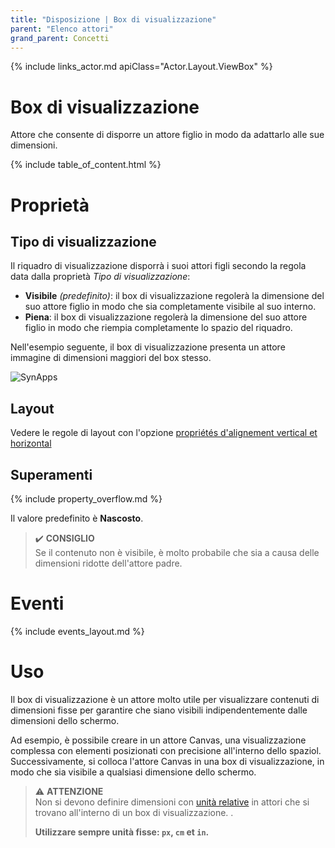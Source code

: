 ```yaml
---
title: "Disposizione | Box di visualizzazione"
parent: "Elenco attori"
grand_parent: Concetti
---
```


{% include links_actor.md apiClass="Actor.Layout.ViewBox" %}

# Box di visualizzazione

Attore che consente di disporre un attore figlio in modo da adattarlo alle sue dimensioni.

{% include table_of_content.html %}

# Proprietà

## Tipo di visualizzazione

Il riquadro di visualizzazione disporrà i suoi attori figli secondo la regola data dalla proprietà *Tipo di visualizzazione*:

- **Visibile** *(predefinito)*: il box di visualizzazione regolerà la dimensione del suo attore figlio in modo che sia completamente visibile al suo interno.
- **Piena**: il box di visualizzazione regolerà la dimensione del suo attore figlio in modo che riempia completamente lo spazio del riquadro.

Nell'esempio seguente, il box di visualizzazione presenta un attore immagine di dimensioni maggiori del box stesso.

![SynApps](../../assets/concepts/actor/view-box/sample-01.gif)


## Layout

Vedere le regole di layout con l'opzione [propriétés d'alignement vertical et horizontal](../actor/category-disposition.md#catégorie-disposition-flexible)


## Superamenti

{% include property_overflow.md %}

Il valore predefinito è **Nascosto**.

> ✔️ **CONSIGLIO**<br>
> Se il contenuto non è visibile, è molto probabile che sia a causa delle dimensioni ridotte dell'attore padre.

# Eventi

{% include events_layout.md %}

# Uso

Il box di visualizzazione è un attore molto utile per visualizzare contenuti di dimensioni fisse per garantire che siano visibili indipendentemente dalle dimensioni dello schermo.

Ad esempio, è possibile creare in un attore Canvas, una visualizzazione complessa con elementi posizionati con precisione all'interno dello spaziol. Successivamente, si colloca l'attore Canvas in una box di visualizzazione, in modo che sia visibile a qualsiasi dimensione dello schermo.

> ⚠️ **ATTENZIONE**<br>
> Non si devono definire dimensioni con [unità relative](../sizes.md) in attori che si trovano all'interno di un box di visualizzazione. .
>
> **Utilizzare sempre unità fisse: `px`, `cm` et `in`.**
